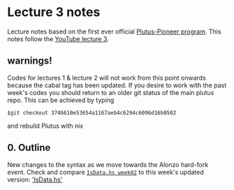 # Lecture 3 notes
Lecture notes based on the first ever official [Plutus-Pioneer program](https://github.com/input-output-hk/plutus-pioneer-program). This notes follow the [YouTube lecture 3](https://www.youtube.com/watch?v=Lk1eIVm_ZTQ).

## warnings! 
Codes for lectures 1 & lecture 2 will not work from this point onwards because the cabal tag has been updated. If you desire to work with the past week's codes you should return to an older git status of the main plutus repo. This can be achieved by typing

    $git checkout 3746610e53654a1167aeb4c6294c6096d16b0502
     
and rebuild Plutus with nix

## 0. Outline
New changes to the syntax as we move towards the Alonzo hard-fork event. Check and compare [`IsData.hs week02`](https://github.com/Igodlab/plutus-pioneer-program/blob/main/code/week02/src/Week02/IsData.hs) to this week's updated version: ['IsData.hs'](https://github.com/Igodlab/plutus-pioneer-program/blob/main/code/week03/src/Week02/IsData.hs)
